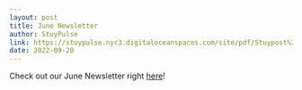 ```yaml
---
layout: post
title: June Newsletter
author: StuyPulse
link: https://stuypulse.nyc3.digitaloceanspaces.com/site/pdf/Stuypost%20June%202022.pdf
date: 2022-09-20
---
```

Check out our June Newsletter right [here](https://stuypulse.nyc3.digitaloceanspaces.com/site/pdf/Stuypost%20June%202022.pdf)!
